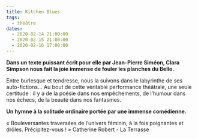 ```yaml
---
title: Kitchen Blues
tags: 
  - théâtre
dates:
  - 2020-02-14 21:00:00
  - 2020-02-15 21:00:00
  - 2020-02-16 17:00:00
---
```


**Dans un texte puissant écrit pour elle par Jean-Pierre Siméon, Clara Simpson nous fait la joie immense de fouler les planches du Bello.**

Entre burlesque et tendresse, nous la suivons dans le labyrinthe de ses auto-fictions… Au bout de cette véritable performance théâtrale, une seule certitude : il y a de la poésie dans nos empêchements, de l’humour dans nos échecs, de la beauté dans nos fantasmes.

**Un hymne à la solitude ordinaire portée par une immense comédienne.**


<quote>« Bouleversantes traversées de l’univers féminin, à la fois poignantes et drôles. Précipitez-vous ! » Catherine Robert - La Terrasse</quote>


